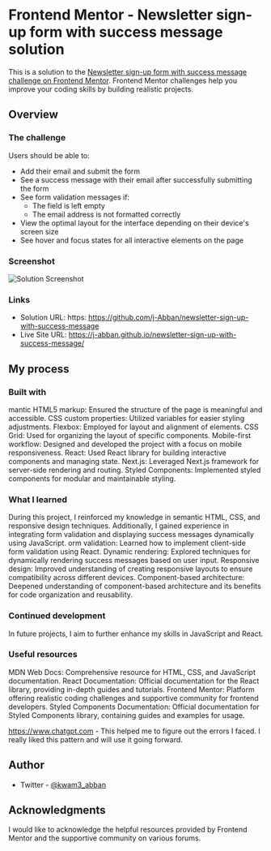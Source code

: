# Frontend Mentor - Newsletter sign-up form with success message solution

This is a solution to the [Newsletter sign-up form with success message challenge on Frontend Mentor](https://www.frontendmentor.io/challenges/newsletter-signup-form-with-success-message-3FC1AZbNrv). Frontend Mentor challenges help you improve your coding skills by building realistic projects.

## Overview

### The challenge

Users should be able to:

- Add their email and submit the form
- See a success message with their email after successfully submitting the form
- See form validation messages if:
  - The field is left empty
  - The email address is not formatted correctly
- View the optimal layout for the interface depending on their device's screen size
- See hover and focus states for all interactive elements on the page

### Screenshot

![Solution Screenshot](./screenshot.jpg)

### Links

- Solution URL: https: https://github.com/j-Abban/newsletter-sign-up-with-success-message
- Live Site URL: https://j-abban.github.io/newsletter-sign-up-with-success-message/

## My process

### Built with

mantic HTML5 markup: Ensured the structure of the page is meaningful and accessible.
CSS custom properties: Utilized variables for easier styling adjustments.
Flexbox: Employed for layout and alignment of elements.
CSS Grid: Used for organizing the layout of specific components.
Mobile-first workflow: Designed and developed the project with a focus on mobile responsiveness.
React: Used React library for building interactive components and managing state.
Next.js: Leveraged Next.js framework for server-side rendering and routing.
Styled Components: Implemented styled components for modular and maintainable styling.

### What I learned

During this project, I reinforced my knowledge in semantic HTML, CSS, and responsive design techniques. Additionally, I gained experience in integrating form validation and displaying success messages dynamically using JavaScript.
orm validation: Learned how to implement client-side form validation using React.
Dynamic rendering: Explored techniques for dynamically rendering success messages based on user input.
Responsive design: Improved understanding of creating responsive layouts to ensure compatibility across different devices.
Component-based architecture: Deepened understanding of component-based architecture and its benefits for code organization and reusability.

### Continued development

In future projects, I aim to further enhance my skills in JavaScript and React.

### Useful resources
MDN Web Docs: Comprehensive resource for HTML, CSS, and JavaScript documentation.
React Documentation: Official documentation for the React library, providing in-depth guides and tutorials.
Frontend Mentor: Platform offering realistic coding challenges and supportive community for frontend developers.
Styled Components Documentation: Official documentation for Styled Components library, containing guides and examples for usage.

 https://www.chatgpt.com - This helped me to figure out the errors I faced. I really liked this pattern and will use it going forward.

## Author
- Twitter - [@kwam3_abban](https://www.twitter.com/@kwam3_abban)

## Acknowledgments

I would like to acknowledge the helpful resources provided by Frontend Mentor and the supportive community on various forums.
